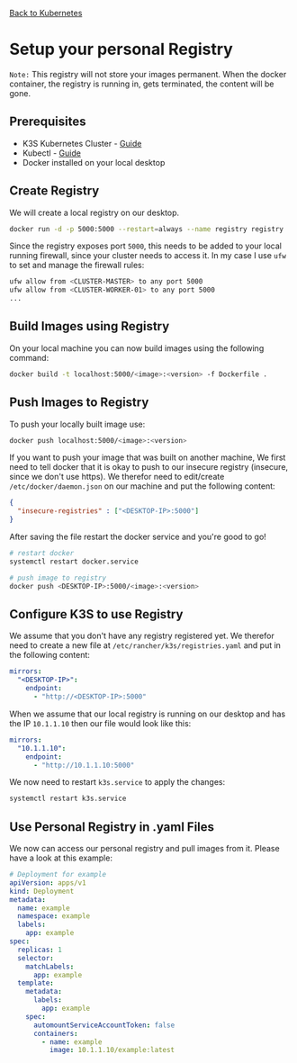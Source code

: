 [Back to Kubernetes](../README.md)

# Setup your personal Registry

`Note:` This registry will not store your images permanent. When the docker container, the registry is running in, gets terminated, the content will be gone. 

## Prerequisites
- K3S Kubernetes Cluster - [Guide](../setup/k3s/README.md)
- Kubectl - [Guide](tbd)
- Docker installed on your local desktop

## Create Registry
We will create a local registry on our desktop.
```bash
docker run -d -p 5000:5000 --restart=always --name registry registry
```
Since the registry exposes port `5000`, this needs to be added to your local running firewall, since your cluster needs to access it. In my case I use `ufw` to set and manage the firewall rules:
```bash
ufw allow from <CLUSTER-MASTER> to any port 5000
ufw allow from <CLUSTER-WORKER-01> to any port 5000
...
```

## Build Images using Registry
On your local machine you can now build images using the following command: 
```bash
docker build -t localhost:5000/<image>:<version> -f Dockerfile .
```

## Push Images to Registry
To push your locally built image use:
```bash
docker push localhost:5000/<image>:<version>
```

If you want to push your image that was built on another machine, We first need to tell docker that it is okay to push to our insecure registry (insecure, since we don't use https). We therefor need to edit/create `/etc/docker/daemon.json` on our machine and put the following content:
```json
{
  "insecure-registries" : ["<DESKTOP-IP>:5000"]
}
```
After saving the file restart the docker service and you're good to go!
```bash
# restart docker
systemctl restart docker.service

# push image to registry
docker push <DESKTOP-IP>:5000/<image>:<version>
```

## Configure K3S to use Registry
We assume that you don't have any registry registered yet. We therefor need to create a new file at `/etc/rancher/k3s/registries.yaml` and put in the following content:
```yaml
mirrors: 
  "<DESKTOP-IP>":
    endpoint:
      - "http://<DESKTOP-IP>:5000"
```
When we assume that our local registry is running on our desktop and has the IP `10.1.1.10` then our file would look like this:
```yaml
mirrors: 
  "10.1.1.10":
    endpoint:
      - "http://10.1.1.10:5000"
```
We now need to restart `k3s.service` to apply the changes:
```bash
systemctl restart k3s.service
```

## Use Personal Registry in .yaml Files
We now can access our personal registry and pull images from it. Please have a look at this example:
```yaml
# Deployment for example
apiVersion: apps/v1
kind: Deployment
metadata:
  name: example
  namespace: example
  labels:
    app: example
spec:
  replicas: 1
  selector:
    matchLabels:
      app: example
  template:
    metadata:
      labels:
        app: example
    spec:
      automountServiceAccountToken: false
      containers:
        - name: example
          image: 10.1.1.10/example:latest 
```